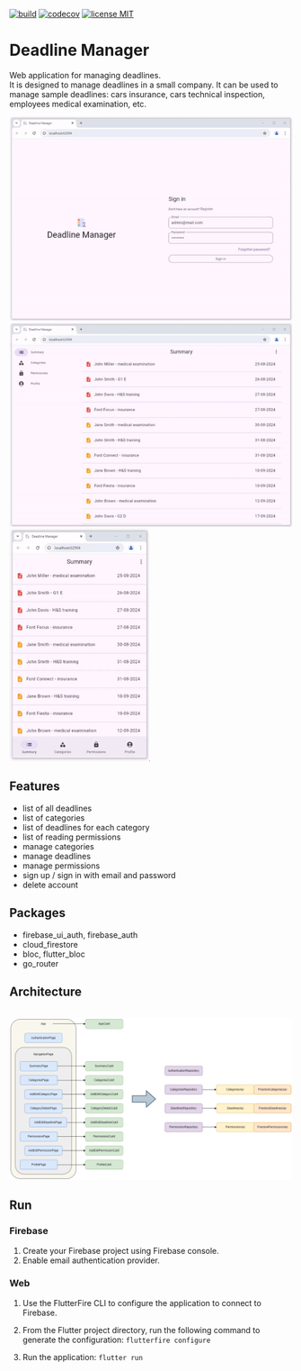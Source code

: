 <a href="https://github.com/gzaber/deadline_manager/actions"><img src="https://img.shields.io/github/actions/workflow/status/gzaber/deadline_manager/main.yaml" alt="build"></a>
<a href="https://codecov.io/gh/gzaber/deadline_manager"><img src="https://codecov.io/gh/gzaber/deadline_manager/branch/master/graph/badge.svg" alt="codecov"></a>
<a href="https://opensource.org/licenses/MIT"><img src="https://img.shields.io/github/license/gzaber/deadline_manager" alt="license MIT"></a>

# Deadline Manager

Web application for managing deadlines.  
It is designed to manage deadlines in a small company.
It can be used to manage sample deadlines:
cars insurance,
cars technical inspection,
employees medical examination, etc.

[<img alt="responsive" src=".graphics/rec1.gif" />](.graphics/rec1.gif)  
[<img alt="desktop" src=".graphics/rec2.gif" />](.graphics/rec2.gif)  
[<img alt="mobile" width="250px" src=".graphics/rec3.gif" />](.graphics/rec3.gif)

## Features

- list of all deadlines
- list of categories
- list of deadlines for each category
- list of reading permissions
- manage categories
- manage deadlines
- manage permissions
- sign up / sign in with email and password
- delete account

## Packages

- firebase_ui_auth, firebase_auth
- cloud_firestore
- bloc, flutter_bloc
- go_router

## Architecture

&nbsp;
[<img alt="architecture" src=".graphics/architecture.png" />](.graphics/architecture.png)

## Run

### Firebase

1. Create your Firebase project using Firebase console.
2. Enable email authentication provider.

### Web

1. Use the FlutterFire CLI to configure the application to connect to Firebase.
2. From the Flutter project directory, run the following command to generate the configuration:
   `flutterfire configure`

3. Run the application: `flutter run`
